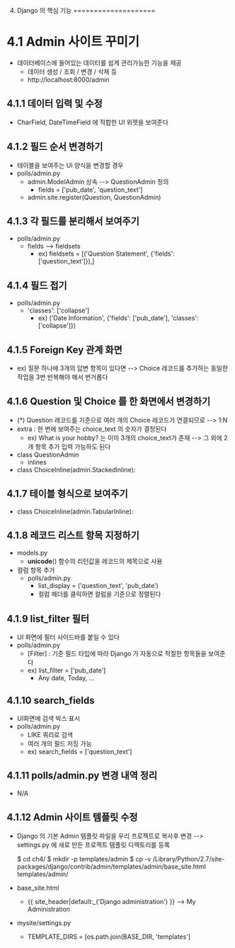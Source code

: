 4. Django 의 핵심 기능
====================

# 4.1 Admin 사이트 꾸미기
- 데이터베이스에 들어있는 데이터를 쉽게 관리가능한 기능을 제공
    - 데이터 생성 / 조회 / 변경 / 삭제 등
    - http://localhost:8000/admin


## 4.1.1 데이터 입력 및 수정
- CharField, DateTimeField 에 적합한 UI 위젯을 보여준다


## 4.1.2 필드 순서 변경하기
- 테이블을 보여주는 UI 양식을 변경할 경우 
- polls/admin.py
    - admin.ModelAdmin 상속 --> QuestionAdmin 정의
        - fields = ['pub_date', 'question_text']
    - admin.site.register(Question, QuestionAdmin)


## 4.1.3 각 필드를 분리해서 보여주기
- polls/admin.py
    - fields --> fieldsets
        - ex) fieldsets = [('Question Statement', {'fields': ['question_text']}),]


## 4.1.4 필드 접기
- polls/admin.py
    - 'classes': ['collapse']
        - ex) ('Date Information', {'fields': ['pub_date'], 'classes': ['collapse']})


## 4.1.5 Foreign Key 관계 화면
- ex) 질문 하나에 3개의 답변 항목이 있다면 --> Choice 레코드를 추가하는 동일한 작업을 3번 반복해야 해서 번거롭다


## 4.1.6 Question 및 Choice 를 한 화면에서 변경하기
- (*) Question 레코드를 기준으로 여러 개의 Choice 레코드가 연결되므로 --> 1:N
- extra : 한 번에 보여주는 choice_text 의 숫자가 결정된다
    - ex) What is your hobby? 는 이미 3개의 choice_text가 존재 --> 그 외에 2개 항목 추가 입력 가능하도 된다
- class QuestionAdmin
    - inlines
- class ChoiceInline(admin.StackedInline):


## 4.1.7 테이블 형식으로 보여주기
- class ChoiceInline(admin.TabularInline):


## 4.1.8 레코드 리스트 항목 지정하기
- models.py
    - __unicode__() 함수의 리턴값을 레코드의 제목으로 사용
- 컬럼 항목 추가
    - polls/admin.py
        - list_display = ('question_text', 'pub_date')
        - 컬럼 헤더를 클릭하면 컬럼을 기준으로 정렬된다


## 4.1.9 list_filter 필터
- UI 화면에 필터 사이드바를 붙일 수 있다
- polls/admin.py
    - [Filter] : 기준 필드 타입에 따라 Django 가 자동으로 적절한 항목들을 보여준다
    - ex) list_filter = ['pub_date']
        - Any date, Today, ...


## 4.1.10 search_fields
- UI화면에 검색 박스 표시
- polls/admin.py
    - LIKE 쿼리로 검색
    - 여러 개의 필드 저징 가능
    - ex) search_fields = ['question_text']

## 4.1.11 polls/admin.py 변경 내역 정리
- N/A


## 4.1.12 Admin 사이트 템플릿 수정
- Django 의 기본 Admin 템플릿 파일을 우리 프로젝트로 복사후 변경 --> settings.py 에 새로 만든 프로젝트 템플릿 디렉토리를 등록


    $ cd ch4/
    $ mkdir -p templates/admin
    $ cp -v /Library/Python/2.7/site-packages/django/contrib/admin/templates/admin/base_site.html templates/admin/

- base_site.html
    - {{ site_header|default:_('Django administration') }} --> My Administration
- mysite/settings.py
    - TEMPLATE_DIRS = [os.path.join(BASE_DIR, 'templates']